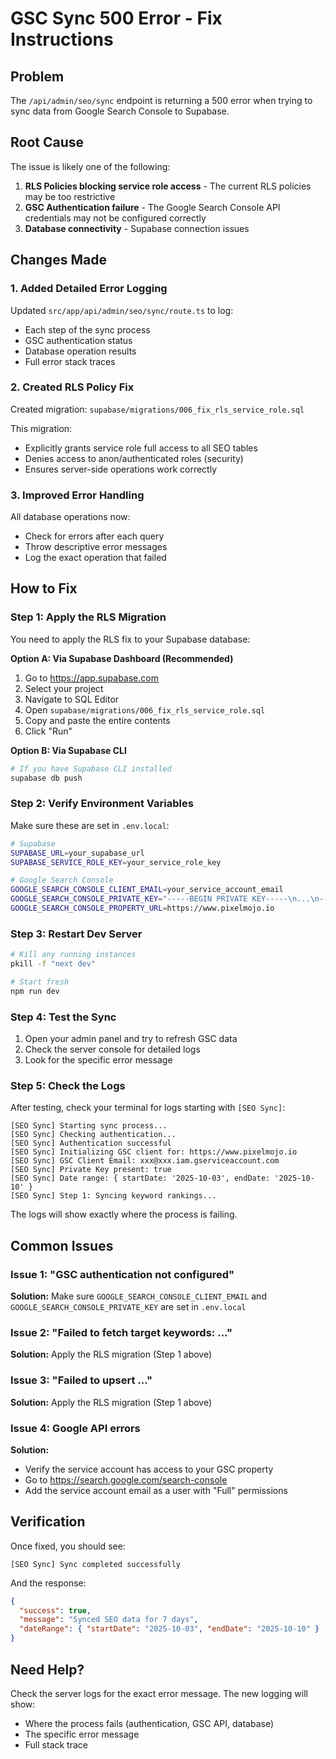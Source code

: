 # GSC Sync 500 Error - Fix Instructions

## Problem

The `/api/admin/seo/sync` endpoint is returning a 500 error when trying to sync data from Google Search Console to Supabase.

## Root Cause

The issue is likely one of the following:

1. **RLS Policies blocking service role access** - The current RLS policies may be too restrictive
2. **GSC Authentication failure** - The Google Search Console API credentials may not be configured correctly
3. **Database connectivity** - Supabase connection issues

## Changes Made

### 1. Added Detailed Error Logging

Updated `src/app/api/admin/seo/sync/route.ts` to log:

- Each step of the sync process
- GSC authentication status
- Database operation results
- Full error stack traces

### 2. Created RLS Policy Fix

Created migration: `supabase/migrations/006_fix_rls_service_role.sql`

This migration:

- Explicitly grants service role full access to all SEO tables
- Denies access to anon/authenticated roles (security)
- Ensures server-side operations work correctly

### 3. Improved Error Handling

All database operations now:

- Check for errors after each query
- Throw descriptive error messages
- Log the exact operation that failed

## How to Fix

### Step 1: Apply the RLS Migration

You need to apply the RLS fix to your Supabase database:

**Option A: Via Supabase Dashboard (Recommended)**

1. Go to https://app.supabase.com
2. Select your project
3. Navigate to SQL Editor
4. Open `supabase/migrations/006_fix_rls_service_role.sql`
5. Copy and paste the entire contents
6. Click "Run"

**Option B: Via Supabase CLI**

```bash
# If you have Supabase CLI installed
supabase db push
```

### Step 2: Verify Environment Variables

Make sure these are set in `.env.local`:

```bash
# Supabase
SUPABASE_URL=your_supabase_url
SUPABASE_SERVICE_ROLE_KEY=your_service_role_key

# Google Search Console
GOOGLE_SEARCH_CONSOLE_CLIENT_EMAIL=your_service_account_email
GOOGLE_SEARCH_CONSOLE_PRIVATE_KEY="-----BEGIN PRIVATE KEY-----\n...\n-----END PRIVATE KEY-----\n"
GOOGLE_SEARCH_CONSOLE_PROPERTY_URL=https://www.pixelmojo.io
```

### Step 3: Restart Dev Server

```bash
# Kill any running instances
pkill -f "next dev"

# Start fresh
npm run dev
```

### Step 4: Test the Sync

1. Open your admin panel and try to refresh GSC data
2. Check the server console for detailed logs
3. Look for the specific error message

### Step 5: Check the Logs

After testing, check your terminal for logs starting with `[SEO Sync]`:

```
[SEO Sync] Starting sync process...
[SEO Sync] Checking authentication...
[SEO Sync] Authentication successful
[SEO Sync] Initializing GSC client for: https://www.pixelmojo.io
[SEO Sync] GSC Client Email: xxx@xxx.iam.gserviceaccount.com
[SEO Sync] Private Key present: true
[SEO Sync] Date range: { startDate: '2025-10-03', endDate: '2025-10-10' }
[SEO Sync] Step 1: Syncing keyword rankings...
```

The logs will show exactly where the process is failing.

## Common Issues

### Issue 1: "GSC authentication not configured"

**Solution:** Make sure `GOOGLE_SEARCH_CONSOLE_CLIENT_EMAIL` and `GOOGLE_SEARCH_CONSOLE_PRIVATE_KEY` are set in `.env.local`

### Issue 2: "Failed to fetch target keywords: ..."

**Solution:** Apply the RLS migration (Step 1 above)

### Issue 3: "Failed to upsert ..."

**Solution:** Apply the RLS migration (Step 1 above)

### Issue 4: Google API errors

**Solution:**

- Verify the service account has access to your GSC property
- Go to https://search.google.com/search-console
- Add the service account email as a user with "Full" permissions

## Verification

Once fixed, you should see:

```
[SEO Sync] Sync completed successfully
```

And the response:

```json
{
  "success": true,
  "message": "Synced SEO data for 7 days",
  "dateRange": { "startDate": "2025-10-03", "endDate": "2025-10-10" }
}
```

## Need Help?

Check the server logs for the exact error message. The new logging will show:

- Where the process fails (authentication, GSC API, database)
- The specific error message
- Full stack trace
